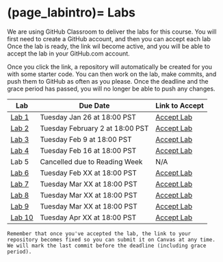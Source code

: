 (page_labintro)=
Labs
=======================

<head>
    <base target="_blank">
</head>

We are using GitHub Classroom to deliver the labs for this course.
You will first need to create a GitHub account, and then you can accept each lab
Once the lab is ready, the link wil become active, and you will be able to accept the lab in your GitHub.com account.

Once you click the link, a repository will automatically be created for you with some starter code.
You can then work on the lab, make commits, and push them to GitHub as often as you please. 
Once the deadline and the grace period has passed, you will no longer be able to push any changes.

| Lab                     | Due Date                        | Link to Accept                                        |
|-------------------------|---------------------------------|-------------------------------------------------------|
| [Lab 1](week01/lab.md)  | Tuesday Jan 26 at 18:00 PST     | [Accept Lab](https://classroom.github.com/a/6T444r1F) |
| [Lab 2](week02/lab.md)  | Tuesday February 2 at 18:00 PST | [Accept Lab](https://classroom.github.com/a/KALHiWyg) |
| [Lab 3](week03/lab.md)  | Tuesday Feb 9 at 18:00 PST      | [Accept Lab](https://classroom.github.com/a/1fKuuAbo) |
| [Lab 4](week04/lab.md)  | Tuesday Feb 16 at 18:00 PST     | [Accept Lab](https://classroom.github.com/a/tZly-yOI) |
| Lab 5                   | Cancelled due to Reading Week   | N/A                                                   |
| [Lab 6](week06/lab.md)  | Tuesday Feb XX at 18:00 PST     | [Accept Lab](https://classroom.github.com/a/KfJg5SuF) |
| [Lab 7](week99/lab.md)  | Tuesday Mar XX at 18:00 PST     | [Accept Lab]()                                        |
| [Lab 8](week99/lab.md)  | Tuesday Mar XX at 18:00 PST     | [Accept Lab]()                                        |
| [Lab 9](week99/lab.md)  | Tuesday Mar XX at 18:00 PST     | [Accept Lab]()                                        |
| [Lab 10](week99/lab.md) | Tuesday Apr XX at 18:00 PST     | [Accept Lab]()                                        |

```{tip}
Remember that once you've accepted the lab, the link to your repository becomes fixed so you can submit it on Canvas at any time. We will mark the last commit before the deadline (including grace period).
```
